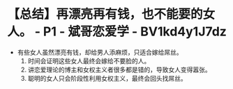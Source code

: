 # 【总结】再漂亮再有钱，也不能要的女人。 - P1 - 斌哥恋爱学 - BV1kd4y1J7dz

-   有些女人虽然漂亮有钱，却给男人添麻烦，只适合嫁给屌丝。
    1.  时间会证明这些女人最终会嫁给不要脸的人。
    2.  讲恋爱理论的博主和女权主义者很多都是错的，导致女人变得嚣张。
    3.  聪明的女人只会阶段性利用女权主义，最终会回头找屌丝。
